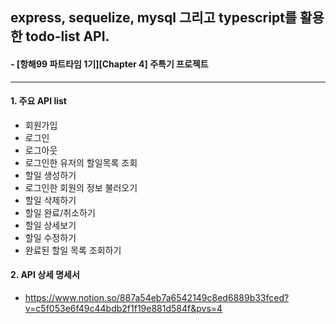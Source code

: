 ## express, sequelize, mysql 그리고 typescript를 활용한 todo-list API.

#### - [항해99 파트타임 1기][Chapter 4] 주특기 프로젝트

---

#### 1. 주요 API list

- 회원가입
- 로그인
- 로그아웃
- 로그인한 유저의 할일목록 조회
- 할일 생성하기
- 로그인한 회원의 정보 불러오기
- 할일 삭제하기
- 할일 완료/취소하기
- 할일 상세보기
- 할일 수정하기
- 완료된 할일 목록 조회하기

#### 2. API 상세 명세서

- https://www.notion.so/887a54eb7a6542149c8ed6889b33fced?v=c5f053e6f49c44bdb2f1f19e881d584f&pvs=4
